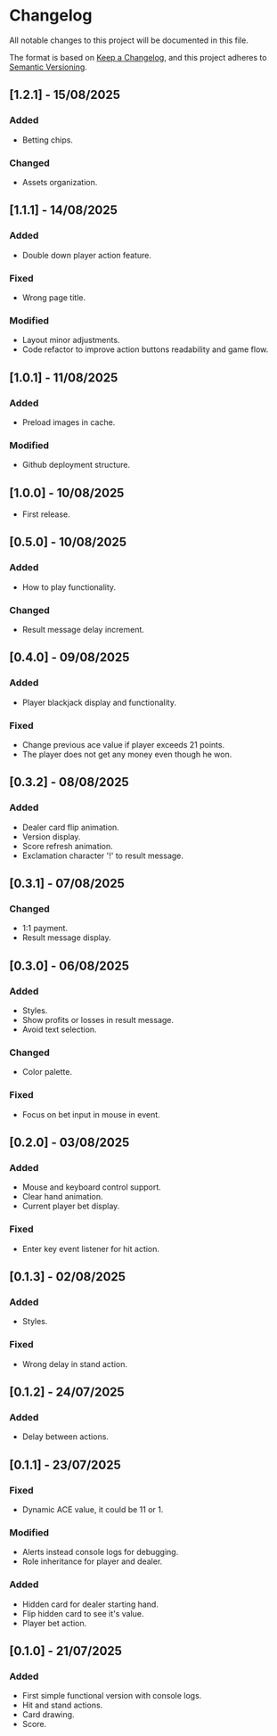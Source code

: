 # Changelog

All notable changes to this project will be documented in this file.

The format is based on [Keep a Changelog](https://keepachangelog.com/en/1.1.0/),
and this project adheres to [Semantic Versioning](https://semver.org/spec/v2.0.0.html).

## [1.2.1] - 15/08/2025

### Added
- Betting chips.

### Changed
- Assets organization.

## [1.1.1] - 14/08/2025

### Added
- Double down player action feature.

### Fixed
- Wrong page title.

### Modified
- Layout minor adjustments.
- Code refactor to improve action buttons readability and game flow.

## [1.0.1] - 11/08/2025

### Added
- Preload images in cache.

### Modified
- Github deployment structure.

## [1.0.0] - 10/08/2025
- First release.

## [0.5.0] - 10/08/2025

### Added
- How to play functionality.

### Changed
- Result message delay increment.

## [0.4.0] - 09/08/2025

### Added
- Player blackjack display and functionality.

### Fixed
- Change previous ace value if player exceeds 21 points.
- The player does not get any money even though he won.

## [0.3.2] - 08/08/2025

### Added
- Dealer card flip animation.
- Version display.
- Score refresh animation.
- Exclamation character '!' to result message.

## [0.3.1] - 07/08/2025

### Changed
- 1:1 payment.
- Result message display.

## [0.3.0] - 06/08/2025

### Added
- Styles.
- Show profits or losses in result message.
- Avoid text selection.

### Changed
- Color palette.

### Fixed
- Focus on bet input in mouse in event.

## [0.2.0] - 03/08/2025

### Added
- Mouse and keyboard control support.
- Clear hand animation.
- Current player bet display.

### Fixed
- Enter key event listener for hit action.

## [0.1.3] - 02/08/2025

### Added
- Styles.

### Fixed
- Wrong delay in stand action.

## [0.1.2] - 24/07/2025

### Added
- Delay between actions.

## [0.1.1] - 23/07/2025

### Fixed
- Dynamic ACE value, it could be 11 or 1.

### Modified
- Alerts instead console logs for debugging.
- Role inheritance for player and dealer.

### Added
- Hidden card for dealer starting hand.
- Flip hidden card to see it's value.
- Player bet action.

## [0.1.0] - 21/07/2025

### Added
- First simple functional version with console logs.
- Hit and stand actions.
- Card drawing.
- Score.